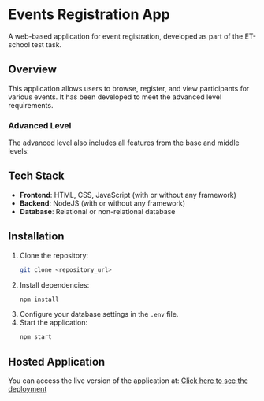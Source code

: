 # Events Registration App

A web-based application for event registration, developed as part of the ET-school test task.

## Overview

This application allows users to browse, register, and view participants for various events. It has been developed to meet the advanced level requirements.

### Advanced Level

The advanced level also includes all features from the base and middle levels:

## Tech Stack

- **Frontend**: HTML, CSS, JavaScript (with or without any framework)
- **Backend**: NodeJS (with or without any framework)
- **Database**: Relational or non-relational database

## Installation

1. Clone the repository:
    ```bash
    git clone <repository_url>
    ```
2. Install dependencies:
    ```bash
    npm install
    ```
3. Configure your database settings in the `.env` file.
4. Start the application:
    ```bash
    npm start
    ```

## Hosted Application

You can access the live version of the application at: <a href="http://ec2-18-156-135-252.eu-central-1.compute.amazonaws.com/" target="_blank">Click here to see the deployment</a>
